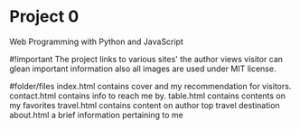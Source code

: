 # Project 0

Web Programming with Python and JavaScript

#!important
 The project links to  various sites' the author views visitor can glean important information also all images are used under MIT license.

#folder/files
index.html contains cover and my recommendation for visitors.
contact.html contains info to reach me by.
table.html contains contents on my favorites
travel.html contains content on author top travel destination
about.html a brief information pertaining to me
